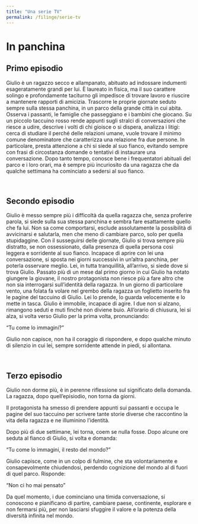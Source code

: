 ```yaml
---
title: "Una serie TV"
permalink: /filinge/serie-tv
---
```

# In panchina

## Primo episodio

Giulio è un ragazzo secco e allampanato, abituato ad indossare indumenti esageratamente grandi per lui. È laureato in fisica, ma il suo carattere solingo e profondamente taciturno gli impedisce di trovare lavoro e riuscire a mantenere rapporti di amicizia. Trascorre le proprie giornate seduto sempre sulla stessa panchina, in un parco della grande città in cui abita. Osserva i passanti, le famiglie che passeggiano e i bambini che giocano. Su un piccolo taccuino rosso rende appunti sugli stralci di conversazioni che riesce a udire, descrive i volti di chi gioisce o si dispera, analizza i litigi: cerca di studiare il perché delle relazioni umane, vuole trovare il minimo comune denominatore che caratterizza una relazione fra due persone. In particolare, presta attenzione a chi si siede al suo fianco, evitando sempre con frasi di circostanza domande o tentativi di instaurare una conversazione. Dopo tanto tempo, conosce bene i frequentatori abituali del parco e i loro orari, ma è sempre più incuriosito da una ragazza che da qualche settimana ha cominciato a sedersi al suo fianco.

<br>

## Secondo episodio

Giulio è messo sempre più i difficoltà da quella ragazza che, senza proferire parola, si siede sulla sua stessa panchina e sembra fare esattamente quello che fa lui. Non sa come comportarsi, esclude assolutamente la possibilità di avvicinarsi e salutarla, men che meno di cambiare parco, solo per quella stupidaggine. Con il susseguirsi delle giornate, Giulio si trova sempre più distratto, se non ossessionato, dalla presenza di quella persona così leggera e sorridente al suo fianco. Incapace di aprire con lei una conversazione, si sposta nei giorni successivi in un’altra panchina, per poterla osservare meglio. Lei, in tutta tranquillità, all’arrivo, si siede dove si trova Giulio. Passato più di un mese dal primo giorno in cui Giulio ha notato giungere la giovane, il nostro protagonista non riesce più a fare altro che non sia interrogarsi sull’identità della ragazza. In un giorno di particolare vento, una folata fa volare nel grembo della ragazza un foglietto inserito fra le pagine del taccuino di Giulio. Lei lo prende, lo guarda velocemente e lo mette in tasca. Giulio è immobile, incapace di agire. I due non si alzano, rimangono seduti e muti finché non diviene buio. All’orario di chiusura, lei si alza, si volta verso Giulio per la prima volta, pronunciando:

“Tu come lo immagini?”

Giulio non capisce, non ha il coraggio di rispondere, e dopo qualche minuto di silenzio in cui lei, sempre sorridente attende in piedi, si allontana.

<br>

## Terzo episodio

Giulio non dorme più, è in perenne riflessione sul significato della domanda. La ragazza, dopo quell’episiodio, non torna da giorni.

Il protagonista ha smesso di prendere appunti sui passanti e occupa le pagine del suo taccuino per scrivere tante storie diverse che raccontino la vita della ragazza e ne illuminino l’identità.

Dopo più di due settimane, lei torna, coem se nulla fosse. Dopo alcune ore seduta al fianco di Giulio, si volta e domanda:

“Tu come lo immagini, il resto del mondo?”

Giulio capisce, come in un colpo di fulmine, che sta volontariamente e consapevolmente chiudendosi, perdendo cognizione del mondo al di fuori di quel parco. Risponde:

“Non ci ho mai pensato”

Da quel momento, i due cominciano una timida conversazione, si conoscono e pianificano di partire, cambiare paese, continente, esplorare e non fermarsi più, per non lasciarsi sfuggire il valore e la potenza della diversità infinita nel mondo.
